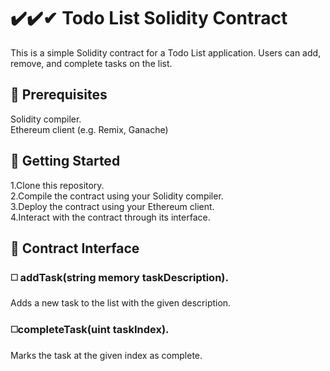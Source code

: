 # ✔️✔️✔ Todo List Solidity Contract  

This is a simple Solidity contract for a Todo List application. Users can add, remove, and complete tasks on the list.  

## 🔘 Prerequisites  

Solidity compiler.       
Ethereum client (e.g. Remix, Ganache)      

## 🔘 Getting Started  

1.Clone this repository.     
2.Compile the contract using your Solidity compiler.    
3.Deploy the contract using your Ethereum client.    
4.Interact with the contract through its interface.   


## 🔘 Contract Interface   

### ◻️ addTask(string memory taskDescription).    
Adds a new task to the list with the given description.   

### ◻️completeTask(uint taskIndex).  
Marks the task at the given index as complete.   
